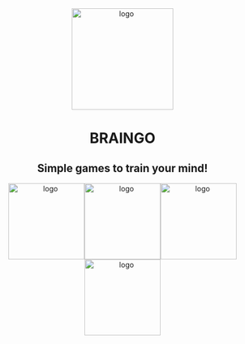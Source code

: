 <div align="center">

 <img src="https://braingo.netlify.app/static/media/logobrain.bf5c1e692afb41eaa52b.png" alt="logo" width="200"/>

# BRAINGO

## Simple games to train your mind!

</div>

<div align="center" style="display: flex; justify-content: center; align-items: center; flex-wrap: wrap;">
<img src="https://logos-world.net/wp-content/uploads/2023/08/React-Symbol.png" alt="logo" height="150"/>
<img src="https://mui.com/static/logo.png" alt="logo" height="150"/>
<img src="https://camo.githubusercontent.com/101c0fd6eec6a989809d80f8d832525b76180164194cf03efbe92545aac4717d/68747470733a2f2f7261776769742e636f6d2f736173732f6e6f64652d736173732f6d61737465722f6d656469612f6c6f676f2e737667" alt="logo" height="150"/>
<img src="https://reactrouter.com/_brand/react-router-stacked-color-inverted.png" alt="logo" height="150"/></div>
